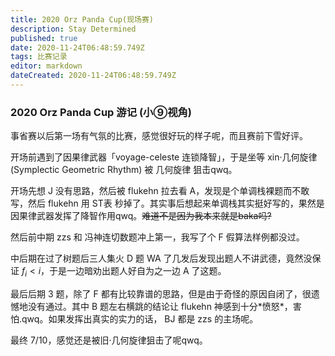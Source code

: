 ```yaml
---
title: 2020 Orz Panda Cup(现场赛)
description: Stay Determined
published: true
date: 2020-11-24T06:48:59.749Z
tags: 比赛记录
editor: markdown
dateCreated: 2020-11-24T06:48:59.749Z
---
```


### 2020 Orz Panda Cup 游记 (小⑨视角)
事省赛以后第一场有气氛的比赛，感觉很好玩的样子呢，而且赛前下雪好评。

开场前遇到了因果律武器「voyage-celeste 连锁降智」，于是坐等 xin·几何旋律(Symplectic Geometric Rhythm) 被 几何旋律 狙击qwq。

开场先想 J 没有思路，然后被 flukehn 拉去看 A，发现是个单调栈裸题而不敢写，然后 flukehn 用 ST表 秒掉了。其实事后想起来单调栈其实挺好写的，果然是因果律武器发挥了降智作用qwq。~~难道不是因为我本来就是baka吗?~~

然后前中期 zzs 和 冯神连切数题冲上第一，我写了个 F 假算法样例都没过。

中后期在过了树题后三人集火 D  题 WA 了几发后发现出题人不讲武德，竟然没保证 $f_i <i$，于是一边暗劝出题人好自为之一边 A 了这题。

最后后期 3 题，除了 F 都有比较靠谱的思路，但是由于奇怪的原因自闭了，很遗憾地没有通过。其中 B 题左右横跳的结论让 flukehn 神感到十分\*愤怒*，害怕.qwq。如果发挥出真实的实力的话， BJ 都是 zzs 的主场呢。

最终 7/10，感觉还是被旧·几何旋律狙击了呢qwq。